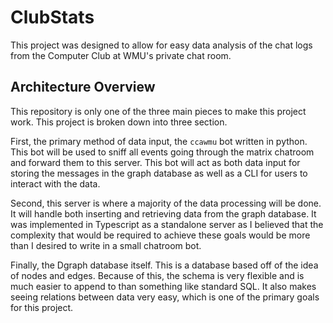 
# ClubStats

This project was designed to allow for easy data analysis of the chat logs from the Computer Club at WMU's private chat room.

## Architecture Overview

This repository is only one of the three main pieces to make this project work. This project is broken down into three section. 

First, the primary method of data input, the `ccawmu` bot written in python. This bot will be used to sniff all events going through the matrix chatroom and forward them to this server. This bot will act as both data input for storing the messages in the graph database as well as a CLI for users to interact with the data.

Second, this server is where a majority of the data processing will be done. It will handle both inserting and retrieving data from the graph database. It was implemented in Typescript as a standalone server as I believed that the complexity that would be required to achieve these goals would be more than I desired to write in a small chatroom bot.

Finally, the Dgraph database itself. This is a database based off of the idea of nodes and edges. Because of this, the schema is very flexible and is much easier to append to than something like standard SQL. It also makes seeing relations between data very easy, which is one of the primary goals for this project.